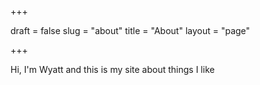 +++

draft = false
slug = "about"
title = "About"
layout = "page"

+++

Hi, I'm Wyatt and this is my site about things I like
